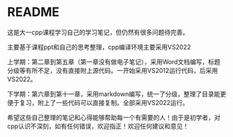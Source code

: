 # README

这是大一cpp课程学习自己的学习笔记，但仍然有很多问题待完善。

主要基于课程ppt和自己的思考整理，cpp编译环境主要采用VS2022

上学期：第二章到第五章（第一章没有做电子笔记），采用Word文档编写，标题分级等有所不足，没有直接附上源代码。一开始采用VS2012运行代码，后采用VS2022。

下学期：第六章到第十一章，采用markdown编写，统一了分级，整理了目录能更便于复习，附上了一些代码可以直接复制。全部采用VS2022运行。

希望这些自己整理的笔记和心得能够帮助每一个有需要的人！由于是初学者，对cpp认识不深刻，如有任何错误，欢迎指正！欢迎任何建议和意见！

